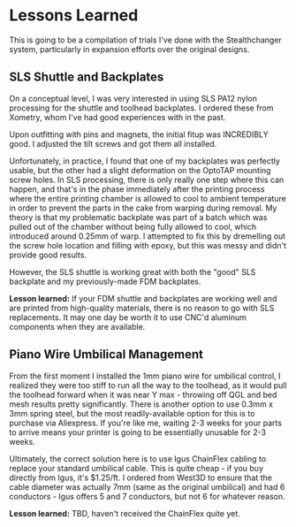 # Lessons Learned

This is going to be a compilation of trials I've done with the Stealthchanger system, particularly in expansion efforts over the original designs.


## SLS Shuttle and Backplates

On a conceptual level, I was very interested in using SLS PA12 nylon processing for the shuttle and toolhead backplates. I ordered these from Xometry, whom I've had good experiences with in the past.

Upon outfitting with pins and magnets, the initial fitup was INCREDIBLY good. I adjusted the tilt screws and got them all installed. 

Unfortunately, in practice, I found that one of my backplates was perfectly usable, but the other had a slight deformation on the OptoTAP mounting screw holes. In SLS processing, there is only really one step where this can happen, and that's in the phase immediately after the printing process where the entire printing chamber is allowed to cool to ambient temperature in order to prevent the parts in the cake from warping during removal. My theory is that my problematic backplate was part of a batch which was pulled out of the chamber without being fully allowed to cool, which introduced around 0.25mm of warp. I attempted to fix this by dremelling out the screw hole location and filling with epoxy, but this was messy and didn't provide good results.

However, the SLS shuttle is working great with both the "good" SLS backplate and my previously-made FDM backplates.

**Lesson learned:** If your FDM shuttle and backplates are working well and are printed from high-quality materials, there is no reason to go with SLS replacements. It may one day be worth it to use CNC'd aluminum components when they are available.


## Piano Wire Umbilical Management

From the first moment I installed the 1mm piano wire for umbilical control, I realized they were too stiff to run all the way to the toolhead, as it would pull the toolhead forward when it was near Y max - throwing off QGL and bed mesh results pretty significantly. There is another option to use 0.3mm x 3mm spring steel, but the most readily-available option for this is to purchase via Aliexpress. If you're like me, waiting 2-3 weeks for your parts to arrive means your printer is going to be essentially unusable for 2-3 weeks. 

Ultimately, the correct solution here is to use Igus ChainFlex cabling to replace your standard umbilical cable. This is quite cheap - if you buy directly from Igus, it's $1.25/ft. I ordered from West3D to ensure that the cable diameter was actually 7mm (same as the original umbilical) and had 6 conductors - Igus offers 5 and 7 conductors, but not 6 for whatever reason.

**Lesson learned:** TBD, haven't received the ChainFlex quite yet.
